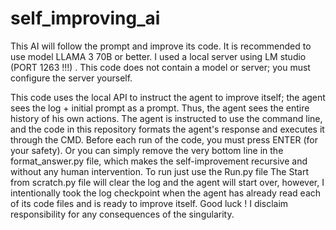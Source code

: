 # self_improving_ai
This AI will follow the prompt and improve its code. It is recommended to use model LLAMA 3 70B or better.
I used a local server using LM studio (PORT 1263 !!!) . This code does not contain a model or server; you must configure the server yourself.

This code uses the local API to instruct the agent to improve itself; the agent sees the log + initial prompt as a prompt. Thus, the agent sees the entire history of his own actions. The agent is instructed to use the command line, and the code in this repository formats the agent's response and executes it through the CMD. Before each run of the code, you must press ENTER (for your safety). Or you can simply remove the very bottom line in the format_answer.py file, which makes the self-improvement recursive and without any human intervention.
To run just use the Run.py file
The Start from scratch.py file will clear the log and the agent will start over, however, I intentionally took the log checkpoint when the agent has already read each of its code files and is ready to improve itself.
Good luck !
I disclaim responsibility for any consequences of the singularity.
